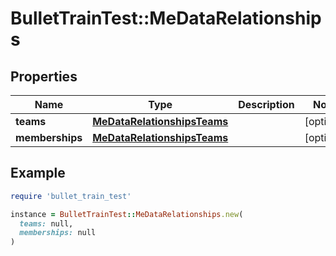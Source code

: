 # BulletTrainTest::MeDataRelationships

## Properties

| Name | Type | Description | Notes |
| ---- | ---- | ----------- | ----- |
| **teams** | [**MeDataRelationshipsTeams**](MeDataRelationshipsTeams.md) |  | [optional] |
| **memberships** | [**MeDataRelationshipsTeams**](MeDataRelationshipsTeams.md) |  | [optional] |

## Example

```ruby
require 'bullet_train_test'

instance = BulletTrainTest::MeDataRelationships.new(
  teams: null,
  memberships: null
)
```

